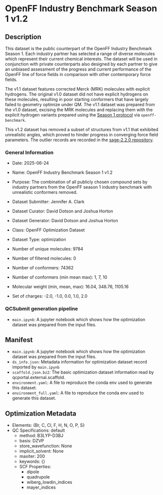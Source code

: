 # OpenFF Industry Benchmark Season 1 v1.2

## Description

This dataset is the public counterpart of the OpenFF Industry Benchmark Season 1.
Each industry partner has selected a range of diverse molecules which represent their current chemical interests.
The dataset will be used in conjunction with private counterparts also designed by each partner to give an unbiased assessment of the progress and current performance of the OpenFF line of force fields in comparison with other contemporary force fields.

The v1.1 dataset features corrected Merck (MRK) molecules with explicit hydrogens.
The original v1.0 dataset did not have explicit hydrogens on these molecules, resulting in poor starting conformers that have largely failed to geometry optimize under QM.
The v1.1 dataset was prepared from the v1.0 dataset, excising the MRK molecules and replacing them with the explicit hydrogen variants prepared using the [Season 1 protocol](https://openforcefield.atlassian.net/wiki/spaces/PS/pages/971898891/Optimization+Benchmarking+Protocol+-+Season+1) via `openff-benchmark`.

This v1.2 dataset has removed a subset of structures from v1.1 that exhibited unrealistic angles, which proved to hinder progress in converging force field parameters. The outlier records are recorded in the [sage-2.2.0 repository](https://github.com/openforcefield/sage-2.2.0/blob/main/05_benchmark_forcefield/process_bm/problem_ids/all_r7_outliers.txt).

### General Information

- Date: 2025-06-24
- Name: OpenFF Industry Benchmark Season 1 v1.2
- Purpose: The combination of all publicly chosen compound sets by industry partners from the OpenFF season 1 industry benchmark with unrealistic conformers removed.
- Dataset Submitter: Jennifer A. Clark
- Dataset Curator: David Dotson and Joshua Horton
- Dataset Generator: David Dotson and Joshua Horton

- Class: OpenFF Optimization Dataset
- Dataset Type: optimization
- Number of unique molecules:   9784
- Number of filtered molecules: 0
- Number of conformers:         74362
- Number of conformers (min mean max): 1, 7, 10
- Molecular weight (min, mean, max): 16.04, 348.76, 1105.16
- Set of charges: -2.0, -1.0, 0.0, 1.0, 2.0

### QCSubmit generation pipeline

* `main.ipynb`: A jupyter notebook which shows how the optimization dataset was prepared from the input files.

## Manifest

* `main.ipynb`: A jupyter notebook which shows how the optimization dataset was prepared from the input files.
* `ds_info.json`: Metadata information for optimization dataset record imported by `main.ipynb`
* `scaffold.json.bz2`: The basic optimization dataset information read by qcportal.external.scaffold.
* `environment.yaml`: A file to reproduce the conda env used to generate this dataset.
* `environment_full.yaml`: A file to reproduce the conda env used to generate this dataset.

## Optimization Metadata

* Elements: {Br, C, Cl, F, H, N, O, P, S}
* QC Specifications: default
  * method: B3LYP-D3BJ
  * basis: DZVP
  * store_wavefunction: None
  * implicit_solvent: None
  * maxiter: 200
  * keywords: {}
  * SCF Properties:
    * dipole
    * quadrupole
    * wiberg_lowdin_indices
    * mayer_indices
